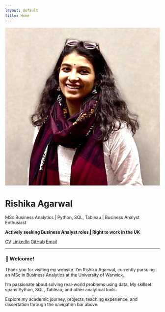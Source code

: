 ```yaml
---
layout: default
title: Home
---
```


<div class="profile">
  <img src="assets/images/profile.jpeg" alt="Rishika Agarwal">
  <div>
    <h1>Rishika Agarwal</h1>
    <p>MSc Business Analytics | Python, SQL, Tableau | Business Analyst Enthusiast</p>
    <p><strong>Actively seeking Business Analyst roles | Right to work in the UK</strong></p>
    <div class="links">
      <a href="/Rishika_Agarwal_CV.pdf" target="_blank">CV</a>
      <a href="https://www.linkedin.com/in/rishika-agarwal-uk" target="_blank">LinkedIn</a>
      <a href="https://github.com/RishikaAgarwal2025/Business-Analysis-Portfolio" target="_blank">GitHub</a>
      <a href="mailto:rishikaagarwal544@gmail.com">Email</a>
    </div>
  </div>
</div>

---

### 👋 Welcome!

Thank you for visiting my website. I’m Rishika Agarwal, currently pursuing an MSc in Business Analytics at the University of Warwick.

I’m passionate about solving real-world problems using data. My skillset spans Python, SQL, Tableau, and other analytical tools.

Explore my academic journey, projects, teaching experience, and dissertation through the navigation bar above.
